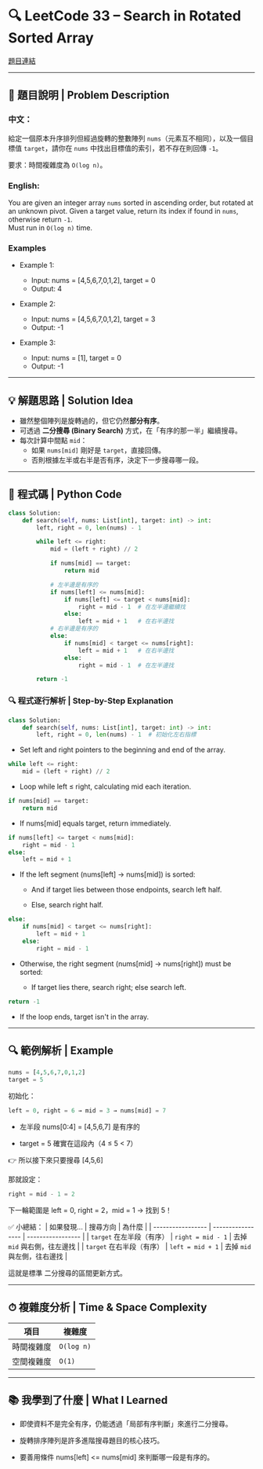 # 🔍 LeetCode 33 – Search in Rotated Sorted Array
[題目連結](https://leetcode.com/problems/search-in-rotated-sorted-array/)

---

## 📘 題目說明 | Problem Description

### 中文：
給定一個原本升序排列但經過旋轉的整數陣列 `nums`（元素互不相同），以及一個目標值 `target`，請你在 `nums` 中找出目標值的索引，若不存在則回傳 `-1`。

要求：時間複雜度為 `O(log n)`。

### English:
You are given an integer array `nums` sorted in ascending order, but rotated at an unknown pivot. Given a target value, return its index if found in `nums`, otherwise return `-1`.  
Must run in `O(log n)` time.

### Examples
- Example 1:

    - Input: nums = [4,5,6,7,0,1,2], target = 0
    - Output: 4
- Example 2:

    - Input: nums = [4,5,6,7,0,1,2], target = 3
    - Output: -1
- Example 3:

    - Input: nums = [1], target = 0
    - Output: -1
 
---

## 💡 解題思路 | Solution Idea

- 雖然整個陣列是旋轉過的，但它仍然**部分有序**。
- 可透過 **二分搜尋 (Binary Search)** 方式，在「有序的那一半」繼續搜尋。
- 每次計算中間點 `mid`：
  - 如果 `nums[mid]` 剛好是 `target`，直接回傳。
  - 否則根據左半或右半是否有序，決定下一步搜尋哪一段。

---

## 🧾 程式碼 | Python Code

```python
class Solution:
    def search(self, nums: List[int], target: int) -> int:
        left, right = 0, len(nums) - 1

        while left <= right:
            mid = (left + right) // 2

            if nums[mid] == target:
                return mid

            # 左半邊是有序的
            if nums[left] <= nums[mid]:
                if nums[left] <= target < nums[mid]:
                    right = mid - 1  # 在左半邊繼續找
                else:
                    left = mid + 1   # 在右半邊找
            # 右半邊是有序的
            else:
                if nums[mid] < target <= nums[right]:
                    left = mid + 1   # 在右半邊找
                else:
                    right = mid - 1  # 在左半邊找

        return -1
```

### 🔍 程式逐行解析 | Step-by-Step Explanation
```python
class Solution:
    def search(self, nums: List[int], target: int) -> int:
        left, right = 0, len(nums) - 1  # 初始化左右指標
```
- Set left and right pointers to the beginning and end of the array.
```python
while left <= right:
    mid = (left + right) // 2
```
- Loop while left ≤ right, calculating mid each iteration.
```python
if nums[mid] == target:
    return mid
```
- If nums[mid] equals target, return immediately.
```python
if nums[left] <= target < nums[mid]:
    right = mid - 1
else:
    left = mid + 1
```
- If the left segment (nums[left] → nums[mid]) is sorted:

    - And if target lies between those endpoints, search left half.

    - Else, search right half.
```python
else:
    if nums[mid] < target <= nums[right]:
        left = mid + 1
    else:
        right = mid - 1
```
- Otherwise, the right segment (nums[mid] → nums[right]) must be sorted:

    - If target lies there, search right; else search left.
```python
return -1
```
- If the loop ends, target isn't in the array.

---

## 🔍 範例解析 | Example
```python
nums = [4,5,6,7,0,1,2]
target = 5
```
初始化：
```python
left = 0, right = 6 → mid = 3 → nums[mid] = 7
```
- 左半段 nums[0:4] = [4,5,6,7] 是有序的

- target = 5 確實在這段內（4 ≤ 5 < 7）

👉 所以接下來只要搜尋 [4,5,6]

那就設定：
```python
right = mid - 1 = 2
```
下一輪範圍是 left = 0, right = 2，mid = 1 → 找到 5！

✅ 小總結：
| 如果發現...           | 搜尋方向              | 為什麼               |
| ----------------- | ----------------- | ----------------- |
| `target` 在左半段（有序） | `right = mid - 1` | 去掉 `mid` 與右側，往左邊找 |
| `target` 在右半段（有序） | `left = mid + 1`  | 去掉 `mid` 與左側，往右邊找 |

這就是標準 二分搜尋的區間更新方式。

---

## ⏱ 複雜度分析 | Time & Space Complexity
| 項目    | 複雜度        |
| ----- | ---------- |
| 時間複雜度 | `O(log n)` |
| 空間複雜度 | `O(1)`     |

---

## 📚 我學到了什麼 | What I Learned

- 即使資料不是完全有序，仍能透過「局部有序判斷」來進行二分搜尋。

- 旋轉排序陣列是許多進階搜尋題目的核心技巧。

- 要善用條件 nums[left] <= nums[mid] 來判斷哪一段是有序的。